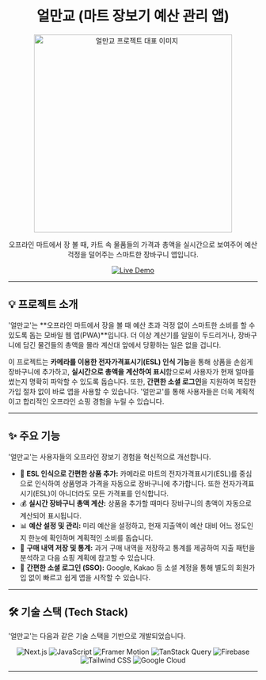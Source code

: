 
<div align="center">
  <h1>얼만교 (마트 장보기 예산 관리 앱)</h1>
	<img src="https://ewqfysoxkdbxiitjyrgr.supabase.co/storage/v1/object/public/portfolio/Screenshot/ulmangyoScreen.png" alt="얼만교 프로젝트 대표 이미지" width="400px">
  <p>오프라인 마트에서 장 볼 때, 카트 속 물품들의 가격과 총액을 실시간으로 보여주어 예산 걱정을 덜어주는 스마트한 장바구니 앱입니다.</p>
  
  <p>
    <a href="https://www.ulmangyo.site/" target="_blank">
      <img src="https://img.shields.io/badge/Live%20Demo-1A2B3C?style=for-the-badge&logo=google-chrome&logoColor=white" alt="Live Demo">
    </a>
  </p>
</div>

---

## 💡 프로젝트 소개

'얼만교'는 **오프라인 마트에서 장을 볼 때 예산 초과 걱정 없이 스마트한 소비를 할 수 있도록 돕는 모바일 웹 앱(PWA)**입니다. 더 이상 계산기를 일일이 두드리거나, 장바구니에 담긴 물건들의 총액을 몰라 계산대 앞에서 당황하는 일은 없을 겁니다.

이 프로젝트는 **카메라를 이용한 전자가격표시기(ESL) 인식 기능**을 통해 상품을 손쉽게 장바구니에 추가하고, **실시간으로 총액을 계산하여 표시**함으로써 사용자가 현재 얼마를 썼는지 명확히 파악할 수 있도록 돕습니다. 또한, **간편한 소셜 로그인**을 지원하여 복잡한 가입 절차 없이 바로 앱을 사용할 수 있습니다. '얼만교'를 통해 사용자들은 더욱 계획적이고 합리적인 오프라인 쇼핑 경험을 누릴 수 있습니다.

---

## ✨ 주요 기능

'얼만교'는 사용자들의 오프라인 장보기 경험을 혁신적으로 개선합니다.

* 📸 **ESL 인식으로 간편한 상품 추가:** 카메라로 마트의 전자가격표시기(ESL)를 중심으로 인식하여 상품명과 가격을 자동으로 장바구니에 추가합니다. 또한 전자가격표시기(ESL)이 아니더라도 모든 가격표를 인식합니다.
* 💰 **실시간 장바구니 총액 계산:** 상품을 추가할 때마다 장바구니의 총액이 자동으로 계산되어 표시됩니다.
* 📊 **예산 설정 및 관리:** 미리 예산을 설정하고, 현재 지출액이 예산 대비 어느 정도인지 한눈에 확인하며 계획적인 소비를 돕습니다.
* 🛒 **구매 내역 저장 및 통계:** 과거 구매 내역을 저장하고 통계를 제공하여 지출 패턴을 분석하고 다음 쇼핑 계획에 참고할 수 있습니다.
* 🔗 **간편한 소셜 로그인 (SSO):** Google, Kakao 등 소셜 계정을 통해 별도의 회원가입 없이 빠르고 쉽게 앱을 시작할 수 있습니다.

---

## 🛠️ 기술 스택 (Tech Stack)

'얼만교'는 다음과 같은 기술 스택을 기반으로 개발되었습니다.

<p align="center">
  <img src="https://img.shields.io/badge/Next.js-000000?style=for-the-badge&logo=next.js&logoColor=white" alt="Next.js" />
  <img src="https://img.shields.io/badge/JavaScript-F7DF1E?style=for-the-badge&logo=javascript&logoColor=black" alt="JavaScript" />
  <img src="https://img.shields.io/badge/Framer_Motion-0055FF?style=for-the-badge&logo=framer&logoColor=white" alt="Framer Motion" />
  <img src="https://img.shields.io/badge/TanStack_Query-FF4154?style=for-the-badge&logo=reactquery&logoColor=white" alt="TanStack Query" />
  <img src="https://img.shields.io/badge/Firebase-FFCA28?style=for-the-badge&logo=firebase&logoColor=black" alt="Firebase" />
  <img src="https://img.shields.io/badge/Tailwind_CSS-06B6D4?style=for-the-badge&logo=tailwindcss&logoColor=white" alt="Tailwind CSS" />
  <img src="https://img.shields.io/badge/Google_Cloud-4285F4?style=for-the-badge&logo=googlecloud&logoColor=white" alt="Google Cloud" />
</p>

---
